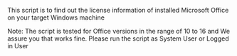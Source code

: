 This script is to find out the license information of installed Microsoft Office on your target Windows machine

Note:
The script is tested for Office versions in the range of 10 to 16 and We assure you that works fine.
Please run the script as System User or Logged in User